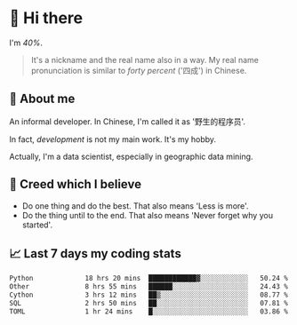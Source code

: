 # 👋 Hi there

I'm *40%*.

> It's a nickname and the real name also in a way.
> My real name pronunciation is similar to *forty percent* ('四成') in Chinese.

## :speech_balloon: About me

An informal developer. In Chinese, I'm called it as '野生的程序员'.

In fact, _development_ is not my main work. It's my hobby.

Actually, I'm a data scientist, especially in geographic data mining.

## :see_no_evil: Creed which I believe

- Do one thing and do the best. That also means 'Less is more'.
- Do the thing until to the end. That also means 'Never forget why you started'.

## :chart_with_upwards_trend: Last 7 days my coding stats

<!--START_SECTION:waka-->

```txt
Python             18 hrs 20 mins  ████████████▓░░░░░░░░░░░░   50.24 %
Other              8 hrs 55 mins   ██████░░░░░░░░░░░░░░░░░░░   24.43 %
Cython             3 hrs 12 mins   ██▒░░░░░░░░░░░░░░░░░░░░░░   08.77 %
SQL                2 hrs 50 mins   ██░░░░░░░░░░░░░░░░░░░░░░░   07.81 %
TOML               1 hr 24 mins    █░░░░░░░░░░░░░░░░░░░░░░░░   03.86 %
```

<!--END_SECTION:waka-->
